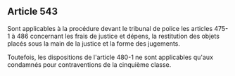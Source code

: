 Article 543
----
Sont applicables à la procédure devant le tribunal de police les articles 475-1
à 486 concernant les frais de justice et dépens, la restitution des objets
placés sous la main de la justice et la forme des jugements.

Toutefois, les dispositions de l'article 480-1 ne sont applicables qu'aux
condamnés pour contraventions de la cinquième classe.
